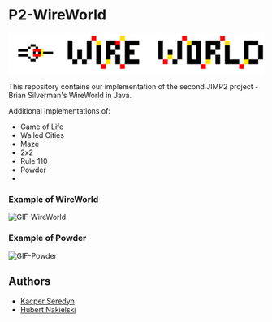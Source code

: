 # P2-WireWorld

![logo](logo.png)

This repository contains our implementation of the second JIMP2 project - Brian Silverman's WireWorld in Java.

Additional implementations of:
- Game of Life
- Walled Cities
- Maze
- 2x2
- Rule 110
- Powder
- 
### Example of WireWorld
![GIF-WireWorld](https://user-images.githubusercontent.com/60079684/120081736-59a1e200-c0bf-11eb-8707-4c26f856cff1.gif)

### Example of Powder
![GIF-Powder](https://user-images.githubusercontent.com/60079684/120081770-89e98080-c0bf-11eb-8142-5e5cd8df7e50.gif)





## Authors
* [Kacper Seredyn](https://github.com/scintilla4evr)
* [Hubert Nakielski](https://github.com/nakielsh)
